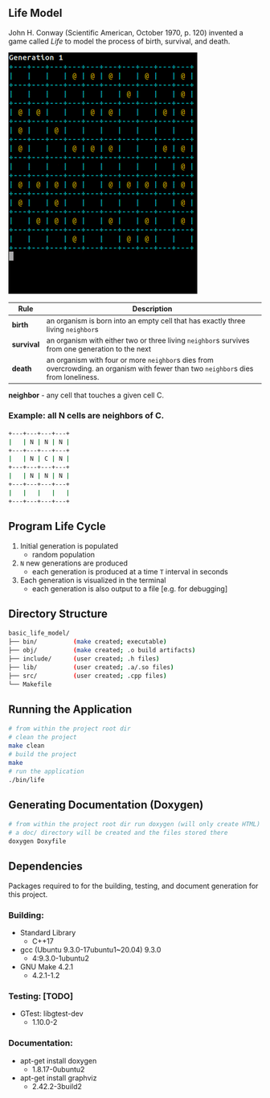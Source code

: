 ## Life Model
John H. Conway (Scientific American, October 1970, p. 120) invented a game
called _Life_ to model the process of birth, survival, and death.

![](images/model-sim.gif)

| Rule          | Description   |
| ------------- | ------------- |
| **birth**     | an organism is born into an empty cell that has exactly three living `neighbor`s  |
| **survival**  | an organism with either two or three living `neighbor`s survives from one generation to the next  |
| **death**     | an organism with four or more `neighbor`s dies from overcrowding. an organism with fewer than two `neighbor`s dies from loneliness.  |


**neighbor** - any cell that touches a given cell C.


### Example: all N cells are neighbors of C.

```sh
+---+---+---+---+
|   | N | N | N |
+---+---+---+---+
|   | N | C | N |
+---+---+---+---+
|   | N | N | N |
+---+---+---+---+
|   |   |   |   |
+---+---+---+---+
```

## Program Life Cycle

1. Initial generation is populated
    - random population
2. `N` new generations are produced
    - each generation is produced at a time `T` interval in seconds
3. Each generation is visualized in the terminal
    - each generation is also output to a file [e.g. for debugging]

## Directory Structure

```sh
basic_life_model/
├── bin/          (make created; executable)
├── obj/          (make created; .o build artifacts)
├── include/      (user created; .h files)
├── lib/          (user created; .a/.so files)
├── src/          (user created; .cpp files)
└── Makefile
```

## Running the Application

```sh
# from within the project root dir
# clean the project
make clean
# build the project
make
# run the application
./bin/life
```

## Generating Documentation (Doxygen)

```sh
# from within the project root dir run doxygen (will only create HTML)
# a doc/ directory will be created and the files stored there
doxygen Doxyfile
```

## Dependencies
Packages required to for the building, testing, and document generation for this
project.

### Building:
* Standard Library
    * C++17
* gcc (Ubuntu 9.3.0-17ubuntu1~20.04) 9.3.0
    * 4:9.3.0-1ubuntu2
* GNU Make 4.2.1
    * 4.2.1-1.2

### Testing: [TODO]
* GTest: libgtest-dev
    * 1.10.0-2

### Documentation:
* apt-get install doxygen
    * 1.8.17-0ubuntu2
* apt-get install graphviz
    * 2.42.2-3build2